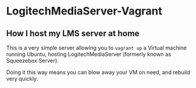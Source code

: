 # LogitechMediaServer-Vagrant
## How I host my LMS server at home

This is a very simple server allowing you to `vagrant up` a Virtual machine running Ubuntu, hosting LogitechMediaServer (formerly known as Squeezebox Server).

Doing it this way means you can blow away your VM on need, and rebuild very quickly.
